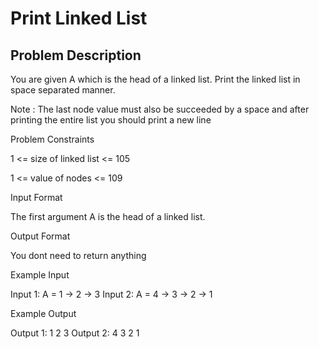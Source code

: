 # Print Linked List

## Problem Description

You are given A which is the head of a linked list. Print the linked list in space separated manner.

Note : The last node value must also be succeeded by a space and after printing the entire list you should print a new line



Problem Constraints

1 <= size of linked list <= 105

1 <= value of nodes <= 109



Input Format

The first argument A is the head of a linked list.


Output Format

You dont need to return anything


Example Input

Input 1:
A = 1 -> 2 -> 3
Input 2:
A = 4 -> 3 -> 2 -> 1


Example Output

Output 1:
1 2 3
Output 2:
4 3 2 1